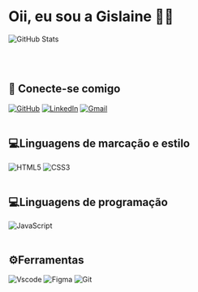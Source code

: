 
# Oii, eu sou a Gislaine 👩‍💻


![GitHub Stats](https://github-readme-stats.vercel.app/api?username=gyhbelchior&theme=transparent&bg_color=DA87F5&border_color=90F8F5&show_icons=true&icon_color=FFA3B1&title_color=90F8F5&text_color=FFF)


<br/></br>

## 📱 Conecte-se comigo
[![GitHub](https://img.shields.io/badge/GitHub-FF80B1?style=for-the-badge&logo=github&logoColor=white)](https://github.com/gyhbelchior) [![LinkedIn](https://img.shields.io/badge/LinkedIn-1ADCFA?style=for-the-badge&logo=linkedin&logoColor=white)](https://www.linkedin.com/in/gislainebelchior/) [![Gmail](https://img.shields.io/badge/Gmail-DA87F5?style=for-the-badge&logo=gmail&logoColor=white)](mailto:gislainebelchior@gmail.com)
<br/></br>
## 💻Linguagens de marcação e estilo
![HTML5](https://img.shields.io/badge/HTML5-FF80B1?style=for-the-badge&logo=html5&logoColor=white) ![CSS3](https://img.shields.io/badge/CSS3-1ADCFA?style=for-the-badge&logo=css3&logoColor=white)
<br/></br>
## 💻Linguagens de programação
![JavaScript](https://img.shields.io/badge/JavaScript-DA87F5?style=for-the-badge&logo=javascript&logoColor=white)
<br/></br>
## ⚙️Ferramentas
![Vscode](https://img.shields.io/badge/Vscode-FF80B1?style=for-the-badge&logo=visual-studio-code&logoColor=white)
![Figma](https://img.shields.io/badge/Figma-1ADCFA?style=for-the-badge&logo=figma&logoColor=white)
![Git](https://img.shields.io/badge/GIT-DA87F5?style=for-the-badge&logo=git&logoColor=white)
<br/></br><br/></br>

